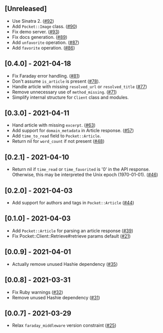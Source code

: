 ## [Unreleased]

- Use Sinatra 2. ([#92](https://github.com/turadg/pocket-ruby/pull/92))
- Add `Pocket::Image` class. ([#90](https://github.com/turadg/pocket-ruby/pull/90))
- Fix demo server. ([#93](https://github.com/turadg/pocket-ruby/pull/33))
- Fix docs generation. ([#89](https://github.com/turadg/pocket-ruby/pull/89))
- Add `unfavorite` operation. ([#87](https://github.com/turadg/pocket-ruby/pull/87))
- Add `favorite` operation. ([#86](https://github.com/turadg/pocket-ruby/pull/86))

## [0.4.0] - 2021-04-18

- Fix Faraday error handling. ([#81](https://github.com/turadg/pocket-ruby/pull/81))
- Don't assume `is_article` is present ([#78](https://github.com/turadg/pocket-ruby/pull/78)).
- Handle article with missing `resolved_url` or `resolved_title` ([#77](https://github.com/turadg/pocket-ruby/pull/77))
- Remove unnecessary use of `method_missing`. ([#71](https://github.com/turadg/pocket-ruby/pull/71))
- Simplify internal structure for `Client` class and modules.

## [0.3.0] - 2021-04-11

- Hand article with missing `excerpt`. ([#63](https://github.com/turadg/pocket-ruby/pull/63))
- Add support for `domain_metadata` in Article response. ([#57](https://github.com/turadg/pocket-ruby/pull/57))
- Add `time_to_read` field to `Pocket::Article`.
- Return nil for `word_count` if not present ([#48](https://github.com/turadg/pocket-ruby/pull/48))

## [0.2.1] - 2021-04-10

- Return nil if `time_read` or `time_favorited` is '0' in the API response. Otherwise, this may be interpreted the Unix epoch (1970-01-01). ([#46](https://github.com/turadg/pocket-ruby/pull/46))

## [0.2.0] - 2021-04-03

- Add support for authors and tags in `Pocket::Article` ([#44](https://github.com/turadg/pocket-ruby/pull/44))

## [0.1.0] - 2021-04-03

- Add `Pocket::Article` for parsing an article response ([#39](https://github.com/turadg/pocket-ruby/pull/39))
- Fix Pocket::Client::Retrieve#retrieve params default ([#21](https://github.com/turadg/pocket-ruby/pull/21))

## [0.0.9] - 2021-04-01

- Actually remove unused Hashie dependency ([#35](https://github.com/turadg/pocket-ruby/pull/35))

## [0.0.8] - 2021-03-31

- Fix Ruby warnings ([#32](https://github.com/turadg/pocket-ruby/pull/32))
- Remove unused Hashie dependency ([#31](https://github.com/turadg/pocket-ruby/pull/31))

## [0.0.7] - 2021-03-29

- Relax `faraday_middleware` version constraint ([#25](https://github.com/turadg/pocket-ruby/pull/25))
